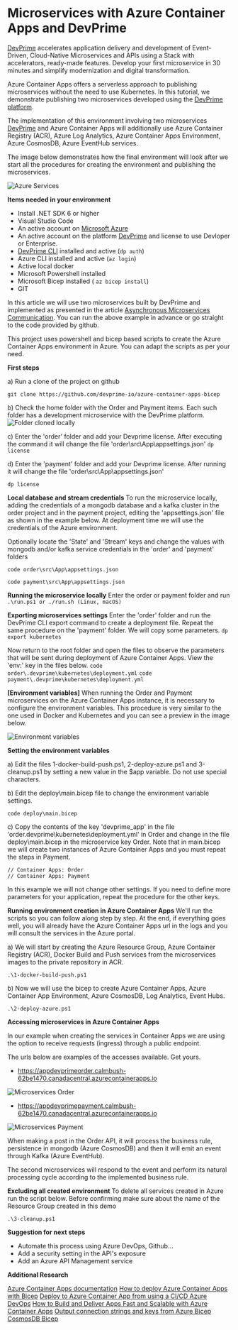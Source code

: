 # Microservices with Azure Container Apps and DevPrime 
[DevPrime](https://devprime.io) accelerates application delivery and development of Event-Driven, Cloud-Native Microservices and APIs using a Stack with accelerators, ready-made features. Develop your first microservice in 30 minutes and simplify modernization and digital transformation.

Azure Container Apps offers a serverless approach to publishing microservices without the need to use Kubernetes. In this tutorial, we demonstrate publishing two microservices developed using the [DevPrime platform](https://devprime.io).

The implementation of this environment involving two microservices [DevPrime](https://devprime.io) and Azure Container Apps will additionally use Azure Container Registry (ACR), Azure Log Analytics, Azure Container Apps Environment, Azure CosmosDB, Azure EventHub services.

The image below demonstrates how the final environment will look after we start all the procedures for creating the environment and publishing the microservices. 

![Azure Services](/public-images/azure-aca-01.png)

**Items needed in your environment**
- Install .NET SDK 6 or higher
- Visual Studio Code
- An active account on [Microsoft Azure](https://azure.com)
- An active account on the platform [DevPrime](https:/devprime.io) and license to use Devloper or Enterprise.
- [DevPrime CLI](../../../getting-started/) installed and active (`dp auth`)
- Azure CLI installed and active (`az login`)
- Active local docker
- Microsoft Powershell installed
- Microsoft Bicep installed ( `az bicep install`)
- GIT

In this article we will use two microservices built by DevPrime and implemented as presented in the article [Asynchronous Microservices Communication](https://docs.devprime.tech/how-to/asynchronous-microservices-communication/). You can run the above example in advance or go straight to the code provided by github.

This project uses powershell and bicep based scripts to create the Azure Container Apps environment in Azure. You can adapt the scripts as per your need.

**First steps**

a) Run a clone of the project on github

`git clone https://github.com/devprime-io/azure-container-apps-bicep`

b) Check the home folder with the Order and Payment items. Each such folder has a development microservice with the DevPrime platform.
![Folder cloned locally](/public-images/azure-aca-02.png)

c) Enter the 'order' folder and add your Devprime license. After executing the command it will change the file 'order\src\App\appsettings.json'
`dp license`

d) Enter the 'payment' folder and add your Devprime license. After running it will change the file 'order\src\App\appsettings.json' 

`dp license`

**Local database and stream credentials**
To run the microservice locally, adding the credentials of a mongodb database and a kafka cluster in the order project and in the payment project, editing the 'appsettings.json' file as shown in the example below. At deployment time we will use the credentials of the Azure environment.

Optionally locate the 'State' and 'Stream' keys and change the values with mongodb and/or kafka service credentials in the 'order' and 'payment' folders

`code order\src\App\appsettings.json`

`code payment\src\App\appsettings.json`

**Running the microservice locally**
Enter the order or payment folder and run
`.\run.ps1 or ./run.sh (Linux, macOS)`

**Exporting microservices settings**
Enter the 'order' folder and run the DevPrime CLI export command to create a deployment file. Repeat the same procedure on the 'payment' folder. We will copy some parameters.
`dp export kubernetes`

Now return to the root folder and open the files to observe the parameters that will be sent
during deployment of Azure Container Apps. View the 'env:' key in the files below.
`code order\.devprime\kubernetes\deployment.yml`
`code payment\.devprime\kubernetes\deployment.yml`

**[Environment variables]**
When running the Order and Payment microservices on the Azure Container Apps instance, it is necessary to configure the environment variables. This procedure is very similar to the one used in Docker and Kubernetes and you can see a preview in the image below.

![Environment variables](/public-images/azure-aca-03.png)

**Setting the environment variables**

a) Edit the files 1-docker-build-push.ps1, 2-deploy-azure.ps1 and 3-cleanup.ps1 by setting a new value in the $app variable. Do not use special characters.

b) Edit the deploy\main.bicep file to change the environment variable settings.

`code deploy\main.bicep`

c) Copy the contents of the key 'devprime_app' in the file 'order\.devprime\kubernetes\deployment.yml' in Order and change in the file deploy\main.bicep in the microservice key Order. Note that in main.bicep we will create two instances of Azure Container Apps and you must repeat the steps in Payment.
```
// Container Apps: Order
// Container Apps: Payment
```
In this example we will not change other settings. If you need to define more parameters for your application, repeat the procedure for the other keys.

**Running environment creation in Azure Container Apps**
We'll run the scripts so you can follow along step by step. At the end, if everything goes well, you will already have the Azure Container Apps url in the logs and you will consult the services in the Azure portal.

a) We will start by creating the Azure Resource Group, Azure Container Registry (ACR), Docker Build and Push services from the microservices images to the private repository in ACR.

`.\1-docker-build-push.ps1`

b) Now we will use the bicep to create Azure Container Apps, Azure Container App Environment, Azure CosmosDB, Log Analytics, Event Hubs.

`.\2-deploy-azure.ps1`

**Accessing microservices in Azure Container Apps**

In our example when creating the services in Container Apps we are using the option to receive requests (ingress) through a public endpoint.

The urls below are examples of the accesses available. Get yours.

- https://appdevprimeorder.calmbush-62be1470.canadacentral.azurecontainerapps.io

![Microservices Order](/public-images/azure-aca-04.png)

- https://appdevprimepayment.calmbush-62be1470.canadacentral.azurecontainerapps.io

![Microservices Payment](/public-images/azure-aca-05.png)

When making a post in the Order API, it will process the business rule, persistence in mongodb (Azure CosmosDB) and then it will emit an event through Kafka (Azure EventHub).

The second microservices will respond to the event and perform its natural processing cycle according to the implemented business rule.

**Excluding all created environment**
To delete all services created in Azure run the script below. Before confirming make sure about the name of the Resource Group created in this demo

`.\3-cleanup.ps1`


**Suggestion for next steps**
- Automate this process using Azure DevOps, Github...
- Add a security setting in the API's exposure
- Add an Azure API Management service

**Additional Research**

[Azure Container Apps documentation](https://docs.microsoft.com/en-us/azure/container-apps/)
[How to deploy Azure Container Apps with Bicep](https://www.thorsten-hans.com/how-to-deploy-azure-container-apps-with-bicep/)
[Deploy to Azure Container App from using a CI/CD Azure DevOps](https://thomasthornton.cloud/2022/02/11/deploy-to-azure-container-app-from-azure-container-registry-using-a-ci-cd-azure-devops-pipeline-and-azure-cli%EF%BF%BC/)
[How to Build and Deliver Apps Fast and Scalable with Azure Container Apps](https://www.youtube.com/watch?v=b3dopSTnSRg)
[Output connection strings and keys from Azure Bicep](https://blog.johnnyreilly.com/2021/07/07/output-connection-strings-and-keys-from-azure-bicep/)
[CosmosDB Bicep](https://docs.microsoft.com/en-us/azure/cosmos-db/mongodb/manage-with-bicep)
